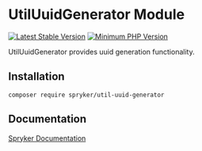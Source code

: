 # UtilUuidGenerator Module
[![Latest Stable Version](https://poser.pugx.org/spryker/util-uuid-generator/v/stable.svg)](https://packagist.org/packages/spryker/util-uuid-generator)
[![Minimum PHP Version](https://img.shields.io/badge/php-%3E%3D%207.3-8892BF.svg)](https://php.net/)

UtilUuidGenerator provides uuid generation functionality.

## Installation

```
composer require spryker/util-uuid-generator
```

## Documentation

[Spryker Documentation](https://academy.spryker.com/developing_with_spryker/module_guide/modules.html)
